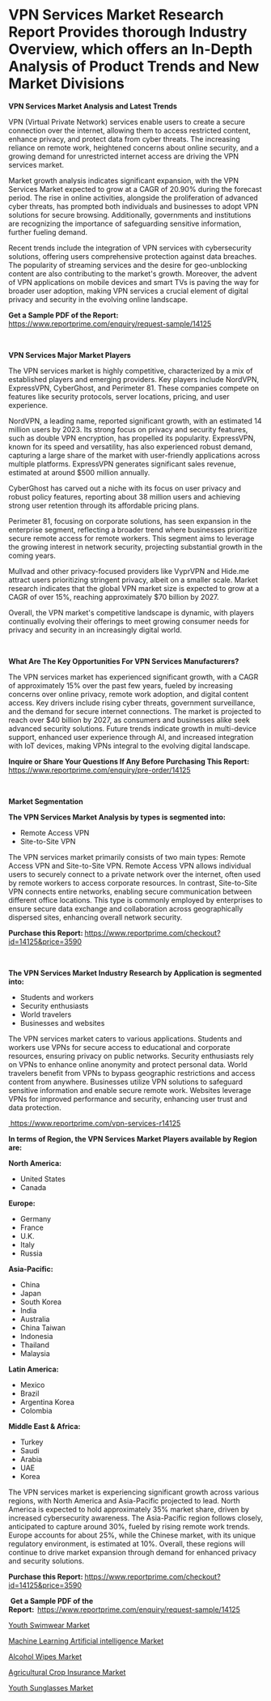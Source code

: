 <p><h1>VPN Services Market Research Report Provides thorough Industry Overview, which offers an In-Depth Analysis of Product Trends and New Market Divisions</h1></p><p><strong>VPN Services Market Analysis and Latest Trends</strong></p>
<p><p>VPN (Virtual Private Network) services enable users to create a secure connection over the internet, allowing them to access restricted content, enhance privacy, and protect data from cyber threats. The increasing reliance on remote work, heightened concerns about online security, and a growing demand for unrestricted internet access are driving the VPN services market.</p><p>Market growth analysis indicates significant expansion, with the VPN Services Market expected to grow at a CAGR of 20.90% during the forecast period. The rise in online activities, alongside the proliferation of advanced cyber threats, has prompted both individuals and businesses to adopt VPN solutions for secure browsing. Additionally, governments and institutions are recognizing the importance of safeguarding sensitive information, further fueling demand.</p><p>Recent trends include the integration of VPN services with cybersecurity solutions, offering users comprehensive protection against data breaches. The popularity of streaming services and the desire for geo-unblocking content are also contributing to the market's growth. Moreover, the advent of VPN applications on mobile devices and smart TVs is paving the way for broader user adoption, making VPN services a crucial element of digital privacy and security in the evolving online landscape.</p></p>
<p><strong>Get a Sample PDF of the Report:&nbsp;</strong> <a href="https://www.reportprime.com/enquiry/request-sample/14125?utm_campaign=1109&utm_medium=2&utm_source=Github&utm_content=ia&utm_term=16112024&utm_id=vpn-services">https://www.reportprime.com/enquiry/request-sample/14125</a></p>
<p>&nbsp;</p>
<p><strong>VPN Services Major Market Players</strong></p>
<p><p>The VPN services market is highly competitive, characterized by a mix of established players and emerging providers. Key players include NordVPN, ExpressVPN, CyberGhost, and Perimeter 81. These companies compete on features like security protocols, server locations, pricing, and user experience.</p><p>NordVPN, a leading name, reported significant growth, with an estimated 14 million users by 2023. Its strong focus on privacy and security features, such as double VPN encryption, has propelled its popularity. ExpressVPN, known for its speed and versatility, has also experienced robust demand, capturing a large share of the market with user-friendly applications across multiple platforms. ExpressVPN generates significant sales revenue, estimated at around $500 million annually.</p><p>CyberGhost has carved out a niche with its focus on user privacy and robust policy features, reporting about 38 million users and achieving strong user retention through its affordable pricing plans.</p><p>Perimeter 81, focusing on corporate solutions, has seen expansion in the enterprise segment, reflecting a broader trend where businesses prioritize secure remote access for remote workers. This segment aims to leverage the growing interest in network security, projecting substantial growth in the coming years.</p><p>Mullvad and other privacy-focused providers like VyprVPN and Hide.me attract users prioritizing stringent privacy, albeit on a smaller scale. Market research indicates that the global VPN market size is expected to grow at a CAGR of over 15%, reaching approximately $70 billion by 2027.</p><p>Overall, the VPN market's competitive landscape is dynamic, with players continually evolving their offerings to meet growing consumer needs for privacy and security in an increasingly digital world.</p></p>
<p>&nbsp;</p>
<p><strong>What Are The Key Opportunities For VPN Services Manufacturers?</strong></p>
<p><p>The VPN services market has experienced significant growth, with a CAGR of approximately 15% over the past few years, fueled by increasing concerns over online privacy, remote work adoption, and digital content access. Key drivers include rising cyber threats, government surveillance, and the demand for secure internet connections. The market is projected to reach over $40 billion by 2027, as consumers and businesses alike seek advanced security solutions. Future trends indicate growth in multi-device support, enhanced user experience through AI, and increased integration with IoT devices, making VPNs integral to the evolving digital landscape.</p></p>
<p><strong>Inquire or Share Your Questions If Any Before Purchasing This Report:</strong> <a href="https://www.reportprime.com/enquiry/pre-order/14125?utm_campaign=1109&utm_medium=2&utm_source=Github&utm_content=ia&utm_term=16112024&utm_id=vpn-services">https://www.reportprime.com/enquiry/pre-order/14125</a></p>
<p>&nbsp;</p>
<p><strong>Market Segmentation</strong></p>
<p><strong>The VPN Services Market Analysis by types is segmented into:</strong></p>
<p><ul><li>Remote Access VPN</li><li>Site-to-Site VPN</li></ul></p>
<p><p>The VPN services market primarily consists of two main types: Remote Access VPN and Site-to-Site VPN. Remote Access VPN allows individual users to securely connect to a private network over the internet, often used by remote workers to access corporate resources. In contrast, Site-to-Site VPN connects entire networks, enabling secure communication between different office locations. This type is commonly employed by enterprises to ensure secure data exchange and collaboration across geographically dispersed sites, enhancing overall network security.</p></p>
<p><strong>Purchase this Report:&nbsp;</strong><a href="https://www.reportprime.com/checkout?id=14125&price=3590&utm_campaign=1109&utm_medium=2&utm_source=Github&utm_content=ia&utm_term=16112024&utm_id=vpn-services">https://www.reportprime.com/checkout?id=14125&price=3590</a></p>
<p>&nbsp;</p>
<p><strong>The VPN Services Market Industry Research by Application is segmented into:</strong></p>
<p><ul><li>Students and workers</li><li>Security enthusiasts</li><li>World travelers</li><li>Businesses and websites</li></ul></p>
<p><p>The VPN services market caters to various applications. Students and workers use VPNs for secure access to educational and corporate resources, ensuring privacy on public networks. Security enthusiasts rely on VPNs to enhance online anonymity and protect personal data. World travelers benefit from VPNs to bypass geographic restrictions and access content from anywhere. Businesses utilize VPN solutions to safeguard sensitive information and enable secure remote work. Websites leverage VPNs for improved performance and security, enhancing user trust and data protection.</p></p>
<p><a href="https://www.reportprime.com/vpn-services-r14125?utm_campaign=1109&utm_medium=2&utm_source=Github&utm_content=ia&utm_term=16112024&utm_id=vpn-services">&nbsp;https://www.reportprime.com/vpn-services-r14125</a></p>
<p><strong>In terms of Region, the VPN Services Market Players available by Region are:</strong></p>
<p>
    <p> <strong> North America: </strong>
        <ul>
            <li>United States</li>
            <li>Canada</li>
        </ul>
        </p> 
    <p> <strong> Europe: </strong>
        <ul>
            <li>Germany</li>
            <li>France</li>
            <li>U.K.</li>
            <li>Italy</li>
            <li>Russia</li>
        </ul>
        </p> 
    <p> <strong> Asia-Pacific: </strong>
        <ul>
            <li>China</li>
            <li>Japan</li>
            <li>South Korea</li>
            <li>India</li>
            <li>Australia</li>
            <li>China Taiwan</li>
            <li>Indonesia</li>
            <li>Thailand</li>
            <li>Malaysia</li>
        </ul>
        </p> 
    <p> <strong> Latin America: </strong>
        <ul>
            <li>Mexico</li>
            <li>Brazil</li>
            <li>Argentina Korea</li>
            <li>Colombia</li>
        </ul>
        </p> 
    <p> <strong> Middle East & Africa: </strong>
        <ul>
            <li>Turkey</li>
            <li>Saudi</li>
            <li>Arabia</li>
            <li>UAE</li>
            <li>Korea</li>
        </ul>
    </p>
    </p>
<p><p>The VPN services market is experiencing significant growth across various regions, with North America and Asia-Pacific projected to lead. North America is expected to hold approximately 35% market share, driven by increased cybersecurity awareness. The Asia-Pacific region follows closely, anticipated to capture around 30%, fueled by rising remote work trends. Europe accounts for about 25%, while the Chinese market, with its unique regulatory environment, is estimated at 10%. Overall, these regions will continue to drive market expansion through demand for enhanced privacy and security solutions.</p></p>
<p><strong>Purchase this Report: </strong><a href="https://www.reportprime.com/checkout?id=14125&price=3590&utm_campaign=1109&utm_medium=2&utm_source=Github&utm_content=ia&utm_term=16112024&utm_id=vpn-services">https://www.reportprime.com/checkout?id=14125&price=3590</a></p>
<p>&nbsp;<strong>Get a Sample PDF of the Report:&nbsp;&nbsp;</strong><a href="https://www.reportprime.com/enquiry/request-sample/14125?utm_campaign=1109&utm_medium=2&utm_source=Github&utm_content=ia&utm_term=16112024&utm_id=vpn-services">https://www.reportprime.com/enquiry/request-sample/14125</a></p>
<p><strong></strong></p>
<p><p><a href="https://www.linkedin.com/pulse/insights-youth-swimwear-industry-market-financial-status-size-fxarc?utm_campaign=1109&utm_medium=2&utm_source=Github&utm_content=ia&utm_term=16112024&utm_id=vpn-services">Youth Swimwear Market</a></p><p><a href="https://github.com/AshikRahman665/Market-Research-Report-List-1/blob/main/machine-learning-artificial-intelligence-market.md?utm_campaign=1109&utm_medium=2&utm_source=Github&utm_content=ia&utm_term=16112024&utm_id=vpn-services">Machine Learning Artificial intelligence Market</a></p><p><a href="https://issuu.com/reportprime-2/docs/alcohol-wipes-market-size-2030.pptx_4a4255b801df3f?utm_campaign=1109&utm_medium=2&utm_source=Github&utm_content=ia&utm_term=16112024&utm_id=vpn-services">Alcohol Wipes Market</a></p><p><a href="https://issuu.com/reportprime-2/docs/agricultural-crop-insurance-market-_f8b6c64fb6b698?utm_campaign=1109&utm_medium=2&utm_source=Github&utm_content=ia&utm_term=16112024&utm_id=vpn-services">Agricultural Crop Insurance Market</a></p><p><a href="https://www.linkedin.com/pulse/strategic-market-insights-global-youth-sunglasses-2024-2031-nbj8c?utm_campaign=1109&utm_medium=2&utm_source=Github&utm_content=ia&utm_term=16112024&utm_id=vpn-services">Youth Sunglasses Market</a></p></p>